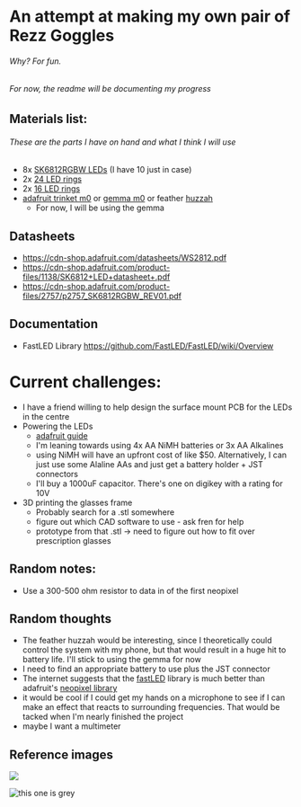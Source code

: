 # An attempt at making my own pair of Rezz Goggles
###### Why? For fun.

###### For now, the readme will be documenting my progress

## Materials list:
###### These are the parts I have on hand and what I think I will use
- 8x [SK6812RGBW LEDs](https://www.adafruit.com/product/2761) (I have 10 just in case)
- 2x [24 LED rings](https://www.adafruit.com/product/2862)
- 2x [16 LED rings](https://www.adafruit.com/product/2862)
- [adafruit trinket m0](https://www.adafruit.com/product/3500) or [gemma m0](https://www.adafruit.com/product/3501) or feather [huzzah](https://www.adafruit.com/product/3046)
  - For now, I will be using the gemma

## Datasheets
- https://cdn-shop.adafruit.com/datasheets/WS2812.pdf
- https://cdn-shop.adafruit.com/product-files/1138/SK6812+LED+datasheet+.pdf
- https://cdn-shop.adafruit.com/product-files/2757/p2757_SK6812RGBW_REV01.pdf

## Documentation
- FastLED Library https://github.com/FastLED/FastLED/wiki/Overview

# Current challenges:
- I have a friend willing to help design the surface mount PCB for the LEDs in the centre
- Powering the LEDs
  - [adafruit guide](https://learn.adafruit.com/adafruit-neopixel-uberguide/powering-neopixels)
  - I'm leaning towards using 4x AA NiMH batteries or 3x AA Alkalines
  - using NiMH will have an upfront cost of like $50. Alternatively,
  I can just use some Alaline AAs and just get a battery holder + JST connectors
  - I'll buy a 1000uF capacitor. There's one on digikey with a rating for 10V
- 3D printing the glasses frame
  - Probably search for a .stl somewhere
  - figure out which CAD software to use - ask fren for help
  - prototype from that .stl -> need to figure out how to fit over prescription glasses

## Random notes:
- Use a 300-500 ohm resistor to data in of the first neopixel

## Random thoughts
- The feather huzzah would be interesting, since I theoretically could control the system with my phone, but that would result in a huge hit to battery life. I'll stick to using the gemma for now
- I need to find an appropriate battery to use plus the JST connector
- The internet suggests that the [fastLED](http://fastled.io/) library is much better than adafruit's [neopixel library](https://github.com/adafruit/Adafruit_NeoPixel)
- it would be cool if I could get my hands on a microphone to see if I can make an effect that reacts to surrounding frequencies. That would be tacked when I'm nearly finished the project
- maybe I want a multimeter


## Reference images

![](http://trc.daily-beat.com/wp-content/uploads/sites/2/2016/12/hs16a_0251-copy.jpg)

![this one is grey](https://instagram.fyyc3-1.fna.fbcdn.net/vp/f72a607e5014e38cee4a2fc6f5081b17/5CCE0949/t51.2885-15/e35/40803216_2236401669962017_6292816001394278400_n.jpg?_nc_ht=instagram.fyyc3-1.fna.fbcdn.net)
